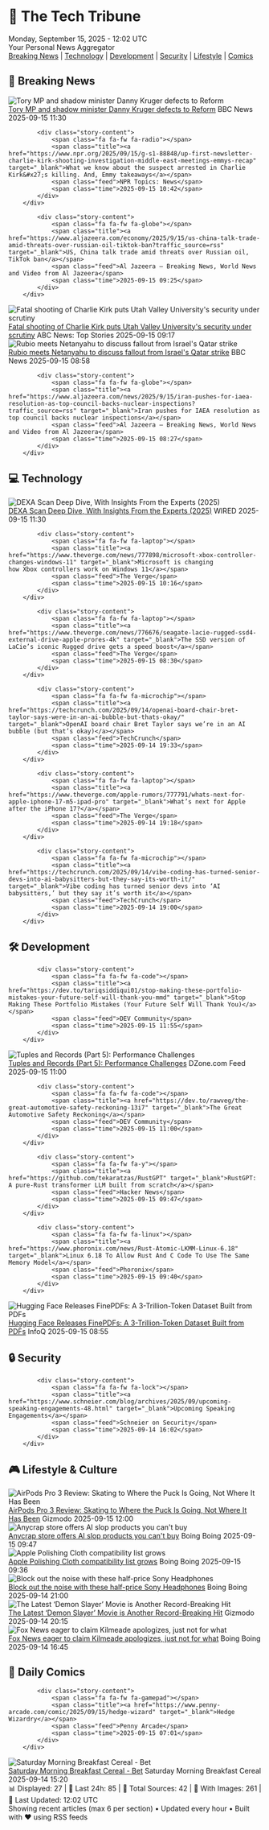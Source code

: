 <!-- Processing 54 RSS feeds at 2025-09-15 12:02:33 UTC -->
<!-- Processing: XKCD -->
<!-- Processing: Saturday Morning Breakfast Cereal -->
<!-- Processing: Poorly Drawn Lines -->
<!-- Processing: Dilbert -->
<!-- Processing: Questionable Content -->
<!-- Processing: Dinosaur Comics -->
<!-- Processing: CNN Breaking News -->
<!-- Processing: BBC World News -->
<!-- Processing: BBC Breaking News -->
<!-- Processing: Associated Press Breaking -->
<!-- Processing: ABC News Breaking -->
<!-- Processing: Sky News World -->
<!-- Processing: O'Reilly Radar -->
<!-- Processing: WIRED -->
<!-- Processing: Slashdot -->
<!-- Processing: Dev.to -->
<!-- Processing: DistroWatch -->
<!-- Processing: Linux.com -->
<!-- Processing: Ubuntu Blog -->
<!-- Processing: GitLab Blog -->
<!-- Processing: DZone -->
<!-- Processing: Martin Fowler -->
<!-- Processing: The Pragmatic Engineer -->
<!-- Processing: Lifehacker -->
<!-- Processing: Gizmodo -->
<!-- Processing: Boing Boing -->
<!-- Processing: Krebs on Security -->
<!-- Generated 8 new posts out of 27 feeds processed -->
<div class="newspaper-header">
    <h1 class="newspaper-title">📰 The Tech Tribune</h1>
    <div class="newspaper-date">Monday, September 15, 2025 - 12:02 UTC</div>
    <div class="newspaper-subtitle">Your Personal News Aggregator</div>
</div>

<div class="newspaper-nav">
    <a href="#breaking">Breaking News</a> |
    <a href="#tech">Technology</a> |
    <a href="#dev">Development</a> |
    <a href="#security">Security</a> |
    <a href="#lifestyle">Lifestyle</a> |
    <a href="#webcomics">Comics</a>
</div>

<div class="news-section breaking-news" id="breaking">
<h2 class="section-header">🚨 Breaking News</h2>
<div class="stories-container">
<div class="story">
            <img src="https://ichef.bbci.co.uk/ace/standard/240/cpsprodpb/287e/live/7aa0fe80-9222-11f0-9cf6-cbf3e73ce2b9.jpg" alt="Tory MP and shadow minister Danny Kruger defects to Reform" class="story-image" loading="lazy" onerror="this.style.display='none'">
            <div class="story-content">
                <span class="fa fa-fw fa-flag"></span>
                <span class="title"><a href="https://www.bbc.com/news/articles/ce802dmgnyro?at_medium=RSS&at_campaign=rss" target="_blank">Tory MP and shadow minister Danny Kruger defects to Reform</a></span>
                <span class="feed">BBC News</span>
                <span class="time">2025-09-15 11:30</span>
            </div>
        </div>
<div class="story">
            
            <div class="story-content">
                <span class="fa fa-fw fa-radio"></span>
                <span class="title"><a href="https://www.npr.org/2025/09/15/g-s1-88848/up-first-newsletter-charlie-kirk-shooting-investigation-middle-east-meetings-emmys-recap" target="_blank">What we know about the suspect arrested in Charlie Kirk&#x27;s killing. And, Emmy takeaways</a></span>
                <span class="feed">NPR Topics: News</span>
                <span class="time">2025-09-15 10:42</span>
            </div>
        </div>
<div class="story">
            
            <div class="story-content">
                <span class="fa fa-fw fa-globe"></span>
                <span class="title"><a href="https://www.aljazeera.com/economy/2025/9/15/us-china-talk-trade-amid-threats-over-russian-oil-tiktok-ban?traffic_source=rss" target="_blank">US, China talk trade amid threats over Russian oil, TikTok ban</a></span>
                <span class="feed">Al Jazeera – Breaking News, World News and Video from Al Jazeera</span>
                <span class="time">2025-09-15 09:25</span>
            </div>
        </div>
<div class="story">
            <img src="https://s.abcnews.com/images/US/charlie-kirk-1-rt-gmh-250911_1757598366925_hpMain_4x3t_384.jpg" alt="Fatal shooting of Charlie Kirk puts Utah Valley University&#x27;s security under scrutiny" class="story-image" loading="lazy" onerror="this.style.display='none'">
            <div class="story-content">
                <span class="fa fa-fw fa-tv"></span>
                <span class="title"><a href="https://abcnews.go.com/US/fatal-shooting-charlie-kirk-puts-utah-valley-universitys/story?id=125474742" target="_blank">Fatal shooting of Charlie Kirk puts Utah Valley University&#x27;s security under scrutiny</a></span>
                <span class="feed">ABC News: Top Stories</span>
                <span class="time">2025-09-15 09:17</span>
            </div>
        </div>
<div class="story">
            <img src="https://ichef.bbci.co.uk/ace/standard/240/cpsprodpb/b5f6/live/46f38540-920d-11f0-85c7-5bdf6c05d36f.jpg" alt="Rubio meets Netanyahu to discuss fallout from Israel&#x27;s Qatar strike" class="story-image" loading="lazy" onerror="this.style.display='none'">
            <div class="story-content">
                <span class="fa fa-fw fa-earth-americas"></span>
                <span class="title"><a href="https://www.bbc.com/news/articles/czxw4xkxg51o?at_medium=RSS&at_campaign=rss" target="_blank">Rubio meets Netanyahu to discuss fallout from Israel&#x27;s Qatar strike</a></span>
                <span class="feed">BBC News</span>
                <span class="time">2025-09-15 08:58</span>
            </div>
        </div>
<div class="story">
            
            <div class="story-content">
                <span class="fa fa-fw fa-globe"></span>
                <span class="title"><a href="https://www.aljazeera.com/news/2025/9/15/iran-pushes-for-iaea-resolution-as-top-council-backs-nuclear-inspections?traffic_source=rss" target="_blank">Iran pushes for IAEA resolution as top council backs nuclear inspections</a></span>
                <span class="feed">Al Jazeera – Breaking News, World News and Video from Al Jazeera</span>
                <span class="time">2025-09-15 08:27</span>
            </div>
        </div>
</div>
</div>
<div class="news-section tech-news" id="tech">
<h2 class="section-header">💻 Technology</h2>
<div class="stories-container">
<div class="story">
            <img src="https://media.wired.com/photos/68c5d02443639cdb65aa5400/master/pass/Courtesy%20of%20Canyon%20Ranch.jpg" alt="DEXA Scan Deep Dive, With Insights From the Experts (2025)" class="story-image" loading="lazy" onerror="this.style.display='none'">
            <div class="story-content">
                <span class="fa fa-fw fa-bolt"></span>
                <span class="title"><a href="https://www.wired.com/story/do-you-need-a-dexa-scan/" target="_blank">DEXA Scan Deep Dive, With Insights From the Experts (2025)</a></span>
                <span class="feed">WIRED</span>
                <span class="time">2025-09-15 11:30</span>
            </div>
        </div>
<div class="story">
            
            <div class="story-content">
                <span class="fa fa-fw fa-laptop"></span>
                <span class="title"><a href="https://www.theverge.com/news/777898/microsoft-xbox-controller-changes-windows-11" target="_blank">Microsoft is changing how Xbox controllers work on Windows 11</a></span>
                <span class="feed">The Verge</span>
                <span class="time">2025-09-15 10:16</span>
            </div>
        </div>
<div class="story">
            
            <div class="story-content">
                <span class="fa fa-fw fa-laptop"></span>
                <span class="title"><a href="https://www.theverge.com/news/776676/seagate-lacie-rugged-ssd4-external-drive-apple-prores-4k" target="_blank">The SSD version of LaCie’s iconic Rugged drive gets a speed boost</a></span>
                <span class="feed">The Verge</span>
                <span class="time">2025-09-15 08:30</span>
            </div>
        </div>
<div class="story">
            
            <div class="story-content">
                <span class="fa fa-fw fa-microchip"></span>
                <span class="title"><a href="https://techcrunch.com/2025/09/14/openai-board-chair-bret-taylor-says-were-in-an-ai-bubble-but-thats-okay/" target="_blank">OpenAI board chair Bret Taylor says we’re in an AI bubble (but that’s okay)</a></span>
                <span class="feed">TechCrunch</span>
                <span class="time">2025-09-14 19:33</span>
            </div>
        </div>
<div class="story">
            
            <div class="story-content">
                <span class="fa fa-fw fa-laptop"></span>
                <span class="title"><a href="https://www.theverge.com/apple-rumors/777791/whats-next-for-apple-iphone-17-m5-ipad-pro" target="_blank">What’s next for Apple after the iPhone 17?</a></span>
                <span class="feed">The Verge</span>
                <span class="time">2025-09-14 19:18</span>
            </div>
        </div>
<div class="story">
            
            <div class="story-content">
                <span class="fa fa-fw fa-microchip"></span>
                <span class="title"><a href="https://techcrunch.com/2025/09/14/vibe-coding-has-turned-senior-devs-into-ai-babysitters-but-they-say-its-worth-it/" target="_blank">Vibe coding has turned senior devs into ‘AI babysitters,’ but they say it’s worth it</a></span>
                <span class="feed">TechCrunch</span>
                <span class="time">2025-09-14 19:00</span>
            </div>
        </div>
</div>
</div>
<div class="news-section dev-news" id="dev">
<h2 class="section-header">🛠️ Development</h2>
<div class="stories-container">
<div class="story">
            
            <div class="story-content">
                <span class="fa fa-fw fa-code"></span>
                <span class="title"><a href="https://dev.to/tariqsiddiqui01/stop-making-these-portfolio-mistakes-your-future-self-will-thank-you-mmd" target="_blank">Stop Making These Portfolio Mistakes (Your Future Self Will Thank You)</a></span>
                <span class="feed">DEV Community</span>
                <span class="time">2025-09-15 11:55</span>
            </div>
        </div>
<div class="story">
            <img src="https://dz2cdn1.dzone.com/thumbnail?fid=18608364&w=600" alt="Tuples and Records (Part 5): Performance Challenges" class="story-image" loading="lazy" onerror="this.style.display='none'">
            <div class="story-content">
                <span class="fa fa-fw fa-newspaper"></span>
                <span class="title"><a href="https://dzone.com/articles/tuples-and-records-part-5" target="_blank">Tuples and Records (Part 5): Performance Challenges</a></span>
                <span class="feed">DZone.com Feed</span>
                <span class="time">2025-09-15 11:00</span>
            </div>
        </div>
<div class="story">
            
            <div class="story-content">
                <span class="fa fa-fw fa-code"></span>
                <span class="title"><a href="https://dev.to/rawveg/the-great-automotive-safety-reckoning-13i7" target="_blank">The Great Automotive Safety Reckoning</a></span>
                <span class="feed">DEV Community</span>
                <span class="time">2025-09-15 11:00</span>
            </div>
        </div>
<div class="story">
            
            <div class="story-content">
                <span class="fa fa-fw fa-y"></span>
                <span class="title"><a href="https://github.com/tekaratzas/RustGPT" target="_blank">RustGPT: A pure-Rust transformer LLM built from scratch</a></span>
                <span class="feed">Hacker News</span>
                <span class="time">2025-09-15 09:47</span>
            </div>
        </div>
<div class="story">
            
            <div class="story-content">
                <span class="fa fa-fw fa-linux"></span>
                <span class="title"><a href="https://www.phoronix.com/news/Rust-Atomic-LKMM-Linux-6.18" target="_blank">Linux 6.18 To Allow Rust And C Code To Use The Same Memory Model</a></span>
                <span class="feed">Phoronix</span>
                <span class="time">2025-09-15 09:40</span>
            </div>
        </div>
<div class="story">
            <img src="https://res.infoq.com/news/2025/09/finepdfs/en/headerimage/generatedHeaderImage-1757926150946.jpg" alt="Hugging Face Releases FinePDFs: A 3-Trillion-Token Dataset Built from PDFs" class="story-image" loading="lazy" onerror="this.style.display='none'">
            <div class="story-content">
                <span class="fa fa-fw fa-info-circle"></span>
                <span class="title"><a href="https://www.infoq.com/news/2025/09/finepdfs/?utm_campaign=infoq_content&utm_source=infoq&utm_medium=feed&utm_term=global" target="_blank">Hugging Face Releases FinePDFs: A 3-Trillion-Token Dataset Built from PDFs</a></span>
                <span class="feed">InfoQ</span>
                <span class="time">2025-09-15 08:55</span>
            </div>
        </div>
</div>
</div>
<div class="news-section security-news" id="security">
<h2 class="section-header">🔒 Security</h2>
<div class="stories-container">
<div class="story">
            
            <div class="story-content">
                <span class="fa fa-fw fa-lock"></span>
                <span class="title"><a href="https://www.schneier.com/blog/archives/2025/09/upcoming-speaking-engagements-48.html" target="_blank">Upcoming Speaking Engagements</a></span>
                <span class="feed">Schneier on Security</span>
                <span class="time">2025-09-14 16:02</span>
            </div>
        </div>
</div>
</div>
<div class="news-section lifestyle-news" id="lifestyle">
<h2 class="section-header">🎮 Lifestyle & Culture</h2>
<div class="stories-container">
<div class="story">
            <img src="https://gizmodo.com/app/uploads/2025/09/Apple-AirPods-Pro-3-Review-6.jpg" alt="AirPods Pro 3 Review: Skating to Where the Puck Is Going, Not Where It Has Been" class="story-image" loading="lazy" onerror="this.style.display='none'">
            <div class="story-content">
                <span class="fa fa-fw fa-computer"></span>
                <span class="title"><a href="https://gizmodo.com/airpods-pro-3-review-skating-to-where-the-puck-is-going-not-where-it-has-been-2000658726" target="_blank">AirPods Pro 3 Review: Skating to Where the Puck Is Going, Not Where It Has Been</a></span>
                <span class="feed">Gizmodo</span>
                <span class="time">2025-09-15 12:00</span>
            </div>
        </div>
<div class="story">
            <img src="https://i0.wp.com/boingboing.net/wp-content/uploads/2025/09/unicorn.jpg?fit=2186%2C1172&amp;quality=60&amp;ssl=1" alt="Anycrap store offers AI slop products you can&#x27;t buy" class="story-image" loading="lazy" onerror="this.style.display='none'">
            <div class="story-content">
                <span class="fa fa-fw fa-arrow-right"></span>
                <span class="title"><a href="https://boingboing.net/2025/09/15/anycrap-store-offers-ai-slop-products-you-cant-buy.html" target="_blank">Anycrap store offers AI slop products you can&#x27;t buy</a></span>
                <span class="feed">Boing Boing</span>
                <span class="time">2025-09-15 09:47</span>
            </div>
        </div>
<div class="story">
            <img src="https://i0.wp.com/boingboing.net/wp-content/uploads/2025/09/polishing-cloth.jpg?fit=2146%2C1504&amp;quality=60&amp;ssl=1" alt="Apple Polishing Cloth compatibility list grows" class="story-image" loading="lazy" onerror="this.style.display='none'">
            <div class="story-content">
                <span class="fa fa-fw fa-arrow-right"></span>
                <span class="title"><a href="https://boingboing.net/2025/09/15/apple-polishing-cloth-compatibility-list-grows.html" target="_blank">Apple Polishing Cloth compatibility list grows</a></span>
                <span class="feed">Boing Boing</span>
                <span class="time">2025-09-15 09:36</span>
            </div>
        </div>
<div class="story">
            <img src="https://i0.wp.com/boingboing.net/wp-content/uploads/2025/09/Sony-WH-1000XM5-Wireless-Noise-Canceling-Headphones.jpg?fit=2250%2C1500&amp;quality=60&amp;ssl=1" alt="Block out the noise with these half-price Sony Headphones" class="story-image" loading="lazy" onerror="this.style.display='none'">
            <div class="story-content">
                <span class="fa fa-fw fa-arrow-right"></span>
                <span class="title"><a href="https://boingboing.net/2025/09/14/block-out-the-noise-with-these-half-price-sony-headphones.html" target="_blank">Block out the noise with these half-price Sony Headphones</a></span>
                <span class="feed">Boing Boing</span>
                <span class="time">2025-09-14 21:00</span>
            </div>
        </div>
<div class="story">
            <img src="https://gizmodo.com/app/uploads/2025/09/Demon-Slayer-1©Copyright_-©Koyoharu-Gotoge-_-SHUEISHA-Aniplex-ufotable-1.jpg" alt="The Latest ‘Demon Slayer’ Movie is Another Record-Breaking Hit" class="story-image" loading="lazy" onerror="this.style.display='none'">
            <div class="story-content">
                <span class="fa fa-fw fa-computer"></span>
                <span class="title"><a href="https://gizmodo.com/the-latest-demon-slayer-movie-is-another-record-breaking-hit-2000658653" target="_blank">The Latest ‘Demon Slayer’ Movie is Another Record-Breaking Hit</a></span>
                <span class="feed">Gizmodo</span>
                <span class="time">2025-09-14 20:15</span>
            </div>
        </div>
<div class="story">
            <img src="https://i0.wp.com/boingboing.net/wp-content/uploads/2019/08/SIMPSONSFOXNEWS-1.jpg?fit=560%2C311&amp;quality=60&amp;ssl=1" alt="Fox News eager to claim Kilmeade apologizes, just not for what" class="story-image" loading="lazy" onerror="this.style.display='none'">
            <div class="story-content">
                <span class="fa fa-fw fa-arrow-right"></span>
                <span class="title"><a href="https://boingboing.net/2025/09/14/fox-news-eager-to-claim-kilmeade-apologizes-just-not-for-what.html" target="_blank">Fox News eager to claim Kilmeade apologizes, just not for what</a></span>
                <span class="feed">Boing Boing</span>
                <span class="time">2025-09-14 16:45</span>
            </div>
        </div>
</div>
</div>
<div class="news-section webcomics-section" id="webcomics">
<h2 class="section-header">🎨 Daily Comics</h2>
<div class="stories-container">
<div class="story">
            
            <div class="story-content">
                <span class="fa fa-fw fa-gamepad"></span>
                <span class="title"><a href="https://www.penny-arcade.com/comic/2025/09/15/hedge-wizard" target="_blank">Hedge Wizardry</a></span>
                <span class="feed">Penny Arcade</span>
                <span class="time">2025-09-15 07:01</span>
            </div>
        </div>
<div class="story">
            <img src="https://www.smbc-comics.com/comics/1757808857-20250914.png" alt="Saturday Morning Breakfast Cereal - Bet" class="story-image" loading="lazy" onerror="this.style.display='none'">
            <div class="story-content">
                <span class="fa fa-fw fa-smile"></span>
                <span class="title"><a href="https://www.smbc-comics.com/comic/bet" target="_blank">Saturday Morning Breakfast Cereal - Bet</a></span>
                <span class="feed">Saturday Morning Breakfast Cereal</span>
                <span class="time">2025-09-14 15:20</span>
            </div>
        </div>
</div>
</div>

<div class="newspaper-footer">
    <div class="stats">
        📊 Displayed: 27 | 📅 Last 24h: 85 | 📡 Total Sources: 42 | 📸 With Images: 261 |
        🔄 Last Updated: 12:02 UTC
    </div>
    <div class="footer-note">
        Showing recent articles (max 6 per section) • Updated every hour • Built with ❤️ using RSS feeds
    </div>
</div>

